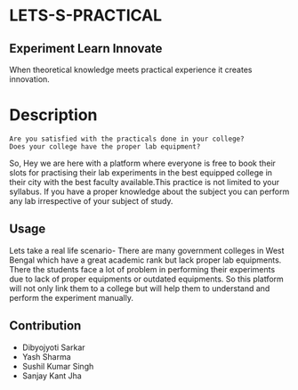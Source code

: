 # LETS-S-PRACTICAL

## Experiment Learn Innovate
 When theoretical knowledge meets practical experience it creates innovation.
# Description
    Are you satisfied with the practicals done in your college?
    Does your college have the proper lab equipment?
 
So, Hey we are here with a platform where everyone is free to book their slots for practising  their lab experiments in the best equipped college in their city with the best faculty available.This practice is not limited to your syllabus. If you have a proper knowledge about the subject you can perform any lab irrespective of your subject of study.
 
## Usage
   Lets take a real life scenario- 
There are many government colleges in West Bengal which have a great academic rank but lack proper lab equipments. There the students       face a lot of problem in performing their experiments due to lack of proper equipments or outdated equipments. So this platform will       not only link them to a college but will help them to understand and perform the experiment manually.

## Contribution
   + Dibyojyoti Sarkar
   + Yash Sharma
   + Sushil Kumar Singh
   + Sanjay Kant Jha
    
